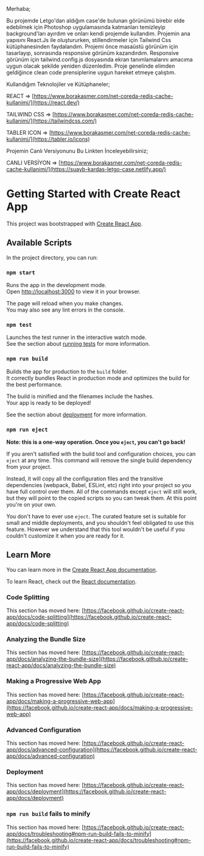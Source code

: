 Merhaba;

Bu projemde Letgo'dan aldığım case'de bulunan görünümü birebir elde edebilmek için Photoshop uygulamasında katmanları temizleyip background'ları ayırdım ve onları kendi projemde kullandım. Projemin ana yapısını React.Js ile oluştururken, stillendirmeler için Tailwind Css kütüphanesinden faydalandım. Projemi önce masaüstü görünüm için tasarlayıp, sonrasında responsive görünüm kazandırdım. Responsive görünüm için tailwind.config.js dosyasında ekran tanımlamalarını amacıma uygun olacak şekilde yeniden düzenledim. Proje genelinde elimden geldiğince clean code prensiplerine uygun hareket etmeye çalıştım.

Kullandığım Teknolojiler ve Kütüphaneler;

REACT => [https://www.borakasmer.com/net-coreda-redis-cache-kullanimi/](https://react.dev/) 

TAILWIND CSS => [https://www.borakasmer.com/net-coreda-redis-cache-kullanimi/](https://tailwindcss.com/)

TABLER ICON => [https://www.borakasmer.com/net-coreda-redis-cache-kullanimi/](https://tabler.io/icons)

Projemin Canlı Versiyonunu Bu Linkten İnceleyebilirsiniz;

CANLI VERSİYON => [https://www.borakasmer.com/net-coreda-redis-cache-kullanimi/](https://suayb-kardas-letgo-case.netlify.app/)


# Getting Started with Create React App

This project was bootstrapped with [Create React App](https://github.com/facebook/create-react-app).

## Available Scripts

In the project directory, you can run:

### `npm start`

Runs the app in the development mode.\
Open [http://localhost:3000](http://localhost:3000) to view it in your browser.

The page will reload when you make changes.\
You may also see any lint errors in the console.

### `npm test`

Launches the test runner in the interactive watch mode.\
See the section about [running tests](https://facebook.github.io/create-react-app/docs/running-tests) for more information.

### `npm run build`

Builds the app for production to the `build` folder.\
It correctly bundles React in production mode and optimizes the build for the best performance.

The build is minified and the filenames include the hashes.\
Your app is ready to be deployed!

See the section about [deployment](https://facebook.github.io/create-react-app/docs/deployment) for more information.

### `npm run eject`

**Note: this is a one-way operation. Once you `eject`, you can't go back!**

If you aren't satisfied with the build tool and configuration choices, you can `eject` at any time. This command will remove the single build dependency from your project.

Instead, it will copy all the configuration files and the transitive dependencies (webpack, Babel, ESLint, etc) right into your project so you have full control over them. All of the commands except `eject` will still work, but they will point to the copied scripts so you can tweak them. At this point you're on your own.

You don't have to ever use `eject`. The curated feature set is suitable for small and middle deployments, and you shouldn't feel obligated to use this feature. However we understand that this tool wouldn't be useful if you couldn't customize it when you are ready for it.

## Learn More

You can learn more in the [Create React App documentation](https://facebook.github.io/create-react-app/docs/getting-started).

To learn React, check out the [React documentation](https://reactjs.org/).

### Code Splitting

This section has moved here: [https://facebook.github.io/create-react-app/docs/code-splitting](https://facebook.github.io/create-react-app/docs/code-splitting)

### Analyzing the Bundle Size

This section has moved here: [https://facebook.github.io/create-react-app/docs/analyzing-the-bundle-size](https://facebook.github.io/create-react-app/docs/analyzing-the-bundle-size)

### Making a Progressive Web App

This section has moved here: [https://facebook.github.io/create-react-app/docs/making-a-progressive-web-app](https://facebook.github.io/create-react-app/docs/making-a-progressive-web-app)

### Advanced Configuration

This section has moved here: [https://facebook.github.io/create-react-app/docs/advanced-configuration](https://facebook.github.io/create-react-app/docs/advanced-configuration)

### Deployment

This section has moved here: [https://facebook.github.io/create-react-app/docs/deployment](https://facebook.github.io/create-react-app/docs/deployment)

### `npm run build` fails to minify

This section has moved here: [https://facebook.github.io/create-react-app/docs/troubleshooting#npm-run-build-fails-to-minify](https://facebook.github.io/create-react-app/docs/troubleshooting#npm-run-build-fails-to-minify)
